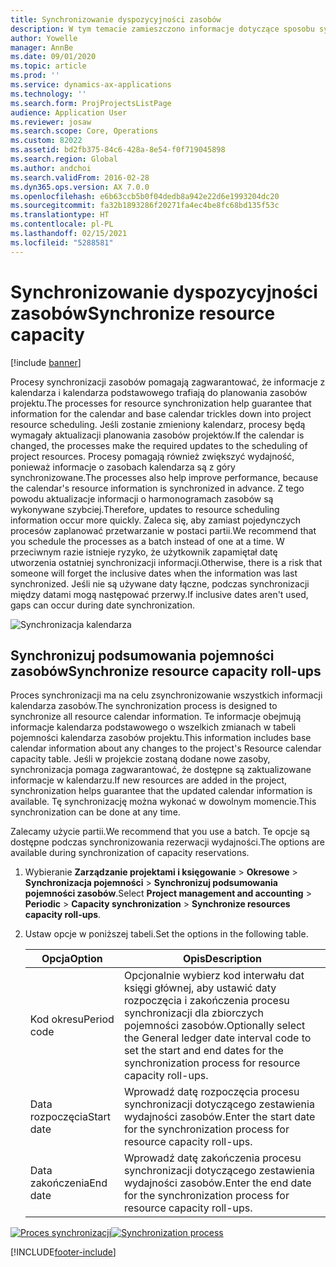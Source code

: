 ```yaml
---
title: Synchronizowanie dyspozycyjności zasobów
description: W tym temacie zamieszczono informacje dotyczące sposobu synchronizowania wydajności zasobu w kalendarzach i projektach.
author: Yowelle
manager: AnnBe
ms.date: 09/01/2020
ms.topic: article
ms.prod: ''
ms.service: dynamics-ax-applications
ms.technology: ''
ms.search.form: ProjProjectsListPage
audience: Application User
ms.reviewer: josaw
ms.search.scope: Core, Operations
ms.custom: 82022
ms.assetid: bd2fb375-84c6-428a-8e54-f0f719045898
ms.search.region: Global
ms.author: andchoi
ms.search.validFrom: 2016-02-28
ms.dyn365.ops.version: AX 7.0.0
ms.openlocfilehash: e6b63ccb5b0f04dedb8a942e22d6e1993204dc20
ms.sourcegitcommit: fa32b1893286f20271fa4ec4be8fc68bd135f53c
ms.translationtype: HT
ms.contentlocale: pl-PL
ms.lasthandoff: 02/15/2021
ms.locfileid: "5288581"
---
```

# <a name="synchronize-resource-capacity"></a><span data-ttu-id="397c8-103">Synchronizowanie dyspozycyjności zasobów</span><span class="sxs-lookup"><span data-stu-id="397c8-103">Synchronize resource capacity</span></span>

[!include [banner](../includes/banner.md)]

<span data-ttu-id="397c8-104">Procesy synchronizacji zasobów pomagają zagwarantować, że informacje z kalendarza i kalendarza podstawowego trafiają do planowania zasobów projektu.</span><span class="sxs-lookup"><span data-stu-id="397c8-104">The processes for resource synchronization help guarantee that information for the calendar and base calendar trickles down into project resource scheduling.</span></span> <span data-ttu-id="397c8-105">Jeśli zostanie zmieniony kalendarz, procesy będą wymagały aktualizacji planowania zasobów projektów.</span><span class="sxs-lookup"><span data-stu-id="397c8-105">If the calendar is changed, the processes make the required updates to the scheduling of project resources.</span></span> <span data-ttu-id="397c8-106">Procesy pomagają również zwiększyć wydajność, ponieważ informacje o zasobach kalendarza są z góry synchronizowane.</span><span class="sxs-lookup"><span data-stu-id="397c8-106">The processes also help improve performance, because the calendar's resource information is synchronized in advance.</span></span> <span data-ttu-id="397c8-107">Z tego powodu aktualizacje informacji o harmonogramach zasobów są wykonywane szybciej.</span><span class="sxs-lookup"><span data-stu-id="397c8-107">Therefore, updates to resource scheduling information occur more quickly.</span></span> <span data-ttu-id="397c8-108">Zaleca się, aby zamiast pojedynczych procesów zaplanować przetwarzanie w postaci partii.</span><span class="sxs-lookup"><span data-stu-id="397c8-108">We recommend that you schedule the processes as a batch instead of one at a time.</span></span> <span data-ttu-id="397c8-109">W przeciwnym razie istnieje ryzyko, że użytkownik zapamiętał datę utworzenia ostatniej synchronizacji informacji.</span><span class="sxs-lookup"><span data-stu-id="397c8-109">Otherwise, there is a risk that someone will forget the inclusive dates when the information was last synchronized.</span></span> <span data-ttu-id="397c8-110">Jeśli nie są używane daty łączne, podczas synchronizacji między datami mogą następować przerwy.</span><span class="sxs-lookup"><span data-stu-id="397c8-110">If inclusive dates aren't used, gaps can occur during date synchronization.</span></span>

![Synchronizacja kalendarza](./media/projectresourcing04-1024x471.jpg)

## <a name="synchronize-resource-capacity-roll-ups"></a><span data-ttu-id="397c8-112">Synchronizuj podsumowania pojemności zasobów</span><span class="sxs-lookup"><span data-stu-id="397c8-112">Synchronize resource capacity roll-ups</span></span>

<span data-ttu-id="397c8-113">Proces synchronizacji ma na celu zsynchronizowanie wszystkich informacji kalendarza zasobów.</span><span class="sxs-lookup"><span data-stu-id="397c8-113">The synchronization process is designed to synchronize all resource calendar information.</span></span> <span data-ttu-id="397c8-114">Te informacje obejmują informacje kalendarza podstawowego o wszelkich zmianach w tabeli pojemności kalendarza zasobów projektu.</span><span class="sxs-lookup"><span data-stu-id="397c8-114">This information includes base calendar information about any changes to the project's Resource calendar capacity table.</span></span> <span data-ttu-id="397c8-115">Jeśli w projekcie zostaną dodane nowe zasoby, synchronizacja pomaga zagwarantować, że dostępne są zaktualizowane informacje w kalendarzu.</span><span class="sxs-lookup"><span data-stu-id="397c8-115">If new resources are added in the project, synchronization helps guarantee that the updated calendar information is available.</span></span> <span data-ttu-id="397c8-116">Tę synchronizację można wykonać w dowolnym momencie.</span><span class="sxs-lookup"><span data-stu-id="397c8-116">This synchronization can be done at any time.</span></span>

<span data-ttu-id="397c8-117">Zalecamy użycie partii.</span><span class="sxs-lookup"><span data-stu-id="397c8-117">We recommend that you use a batch.</span></span> <span data-ttu-id="397c8-118">Te opcje są dostępne podczas synchronizowania rezerwacji wydajności.</span><span class="sxs-lookup"><span data-stu-id="397c8-118">The options are available during synchronization of capacity reservations.</span></span>

1. <span data-ttu-id="397c8-119">Wybieranie **Zarządzanie projektami i księgowanie** &gt; **Okresowe** &gt; **Synchronizacja pojemności** &gt; **Synchronizuj podsumowania pojemności zasobów**.</span><span class="sxs-lookup"><span data-stu-id="397c8-119">Select **Project management and accounting** &gt; **Periodic** &gt; **Capacity synchronization** &gt; **Synchronize resources capacity roll-ups**.</span></span>
2. <span data-ttu-id="397c8-120">Ustaw opcje w poniższej tabeli.</span><span class="sxs-lookup"><span data-stu-id="397c8-120">Set the options in the following table.</span></span>

    | <span data-ttu-id="397c8-121">Opcja</span><span class="sxs-lookup"><span data-stu-id="397c8-121">Option</span></span>      | <span data-ttu-id="397c8-122">Opis</span><span class="sxs-lookup"><span data-stu-id="397c8-122">Description</span></span> |
    |-------------|-------------|
    | <span data-ttu-id="397c8-123">Kod okresu</span><span class="sxs-lookup"><span data-stu-id="397c8-123">Period code</span></span> | <span data-ttu-id="397c8-124">Opcjonalnie wybierz kod interwału dat księgi głównej, aby ustawić daty rozpoczęcia i zakończenia procesu synchronizacji dla zbiorczych pojemności zasobów.</span><span class="sxs-lookup"><span data-stu-id="397c8-124">Optionally select the General ledger date interval code to set the start and end dates for the synchronization process for resource capacity roll-ups.</span></span> |
    | <span data-ttu-id="397c8-125">Data rozpoczęcia</span><span class="sxs-lookup"><span data-stu-id="397c8-125">Start date</span></span>  | <span data-ttu-id="397c8-126">Wprowadź datę rozpoczęcia procesu synchronizacji dotyczącego zestawienia wydajności zasobów.</span><span class="sxs-lookup"><span data-stu-id="397c8-126">Enter the start date for the synchronization process for resource capacity roll-ups.</span></span> |
    | <span data-ttu-id="397c8-127">Data zakończenia</span><span class="sxs-lookup"><span data-stu-id="397c8-127">End date</span></span>    | <span data-ttu-id="397c8-128">Wprowadź datę zakończenia procesu synchronizacji dotyczącego zestawienia wydajności zasobów.</span><span class="sxs-lookup"><span data-stu-id="397c8-128">Enter the end date for the synchronization process for resource capacity roll-ups.</span></span> |

<span data-ttu-id="397c8-129">[![Proces synchronizacji](./media/projectresourcing09.jpg)](./media/projectresourcing09.jpg)</span><span class="sxs-lookup"><span data-stu-id="397c8-129">[![Synchronization process](./media/projectresourcing09.jpg)](./media/projectresourcing09.jpg)</span></span>


[!INCLUDE[footer-include](../includes/footer-banner.md)]